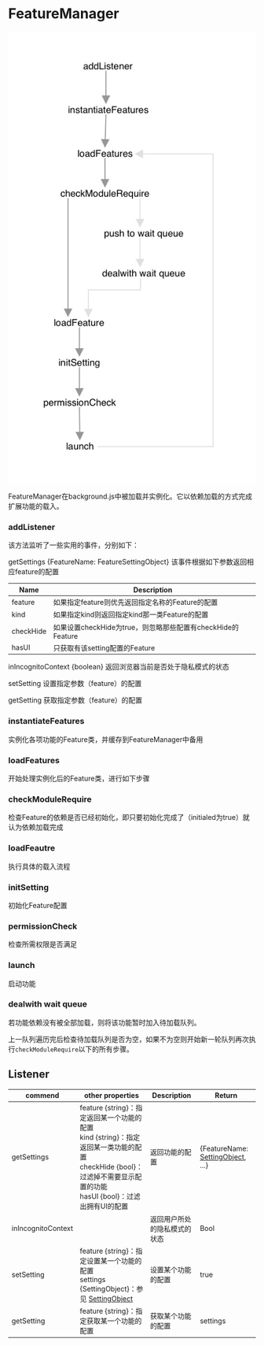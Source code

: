 # FeatureManager

![FeatureManager](./images/FeatureManager.jpg)

FeatureManager在background.js中被加载并实例化。它以依赖加载的方式完成扩展功能的载入。

### addListener

该方法监听了一些实用的事件，分别如下：

getSettings {FeatureName: FeatureSettingObject} 该事件根据如下参数返回相应feature的配置

| Name      | Description                                                 |
| --------- | ----------------------------------------------------------- |
| feature   | 如果指定feature则优先返回指定名称的Feature的配置            |
| kind      | 如果指定kind则返回指定kind那一类Feature的配置               |
| checkHide | 如果设置checkHide为true，则忽略那些配置有checkHide的Feature |
| hasUI     | 只获取有该setting配置的Feature                              |

inIncognitoContext {boolean} 返回浏览器当前是否处于隐私模式的状态

setSetting 设置指定参数（feature）的配置

getSetting 获取指定参数（feature）的配置

### instantiateFeatures

实例化各项功能的Feature类，并缓存到FeatureManager中备用

### loadFeatures

开始处理实例化后的Feature类，进行如下步骤

### 	checkModuleRequire

检查Feature的依赖是否已经初始化，即只要初始化完成了（initialed为true）就认为依赖加载完成

### 	loadFeautre 

执行具体的载入流程

### 		initSetting

初始化Feature配置

### 		permissionCheck

检查所需权限是否满足

### 		launch

启动功能

### dealwith wait queue

若功能依赖没有被全部加载，则将该功能暂时加入待加载队列。

上一队列遍历完后检查待加载队列是否为空，如果不为空则开始新一轮队列再次执行`checkModuleRequire`以下的所有步骤。



## Listener

| commend            | other properties                                             | Description                  | Return                                                       |
| ------------------ | ------------------------------------------------------------ | ---------------------------- | ------------------------------------------------------------ |
| getSettings        | feature {string}：指定返回某一个功能的配置<br />kind {string}：指定返回某一类功能的配置<br />checkHide {bool}：过滤掉不需要显示配置的功能<br />hasUI {bool}：过滤出拥有UI的配置 | 返回功能的配置               | {FeatureName: [SettingObject](./Feature.md/#SettingObject), ...} |
| inIncognitoContext |                                                              | 返回用户所处的隐私模式的状态 | Bool                                                         |
| setSetting         | feature {string}：指定设置某一个功能的配置<br />settings {SettingObject}：参见 [SettingObject](./Feature.md#SettingObject) | 设置某个功能的配置           | true                                                         |
| getSetting         | feature {string}：指定获取某一个功能的配置                   | 获取某个功能的配置           | settings                                                     |

